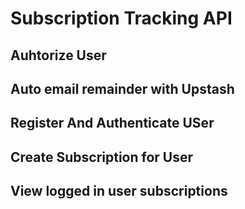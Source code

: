# Subscription Tracking API

## Auhtorize User

## Auto email remainder with Upstash
## Register And Authenticate USer
## Create Subscription for User
## View logged in user subscriptions